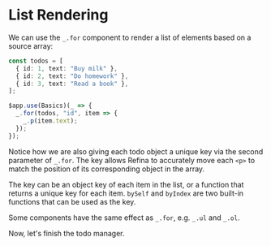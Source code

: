 # List Rendering

We can use the `_.for` component to render a list of elements based on a source array:

```ts
const todos = [
  { id: 1, text: "Buy milk" },
  { id: 2, text: "Do homework" },
  { id: 3, text: "Read a book" },
];

$app.use(Basics)(_ => {
  _.for(todos, "id", item => {
    _.p(item.text);
  });
});
```

Notice how we are also giving each todo object a unique key via the second parameter of `_.for`. The key allows Refina to accurately move each `<p>` to match the position of its corresponding object in the array.

The key can be an object key of each item in the list, or a function that returns a unique key for each item. `bySelf` and `byIndex` are two built-in functions that can be used as the key.

Some components have the same effect as `_.for`, e.g. `_.ul` and `_.ol`.

Now, let's finish the todo manager.

